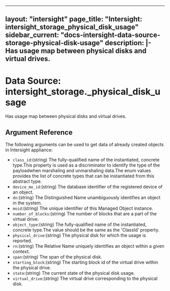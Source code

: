 
---
layout: "intersight"
page_title: "Intersight: intersight_storage_physical_disk_usage"
sidebar_current: "docs-intersight-data-source-storage-physical-disk-usage"
description: |-
Has usage map between physical disks and virtual drives.
---

# Data Source: intersight_storage._physical_disk_usage
Has usage map between physical disks and virtual drives.
## Argument Reference
The following arguments can be used to get data of already created objects in Intersight appliance:
* `class_id`:(string) The fully-qualified name of the instantiated, concrete type.This property is used as a discriminator to identify the type of the payloadwhen marshaling and unmarshaling data.The enum values provides the list of concrete types that can be instantiated from this abstract type. 
* `device_mo_id`:(string) The database identifier of the registered device of an object. 
* `dn`:(string) The Distinguished Name unambiguously identifies an object in the system. 
* `moid`:(string) The unique identifier of this Managed Object instance. 
* `number_of_blocks`:(string) The number of blocks that are a part of the virtual drive. 
* `object_type`:(string) The fully-qualified name of the instantiated, concrete type.The value should be the same as the 'ClassId' property. 
* `physical_drive`:(string) The physical disk for which the usage is reported. 
* `rn`:(string) The Relative Name uniquely identifies an object within a given context. 
* `span`:(string) The span of the physical disk. 
* `starting_block`:(string) The starting block id of the virtual drive within the physical drive. 
* `state`:(string) The current state of the physical disk usage. 
* `virtual_drive`:(string) The virtual drive corresponding to the physical disk. 
